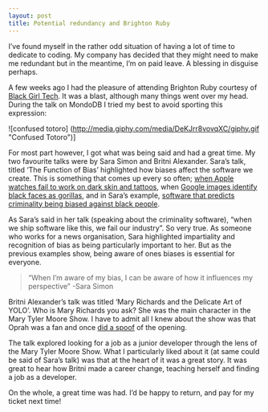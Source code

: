 ```yaml
---
layout: post
title: Potential redundancy and Brighton Ruby
---
```


I’ve found myself in the rather odd situation of having a lot of time to dedicate to coding. My company has decided that they might need to make me redundant but in the meantime, I’m on paid leave. A blessing in disguise perhaps.

A few weeks ago I had the pleasure of attending Brighton Ruby courtesy of [Black Girl Tech](https://blackgirl.tech/). It was a blast, although many things went over my head. During the talk on MondoDB I tried my best to avoid sporting this expression:

![confused totoro] (http://media.giphy.com/media/DeKJrr8vovqXC/giphy.gif "Confused Totoro")]

For most part however, I got what was being said and had a great time. My two favourite talks were by Sara Simon and Britni Alexander. Sara’s talk, titled ‘The Function of Bias’ highlighted how biases affect the software we create. This is something that comes up every so often; [when Apple watches fail to work on dark skin and tattoos](http://www.vocativ.com/culture/health-culture/tattoos-apple-watch-dark-skin), when [Google images identify black faces as gorillas](http://blogs.wsj.com/digits/2015/07/01/google-mistakenly-tags-black-people-as-gorillas-showing-limits-of-algorithms), and in Sara’s example, [software that predicts criminality being biased against black people](https://www.propublica.org/article/machine-bias-risk-assessments-in-criminal-sentencing).

As Sara’s said in her talk (speaking about the criminality software), “when we ship software like this, we fail our industry”. So very true. As someone who works for a news organisation, Sara highlighted impartiality and recognition of bias as being particularly important to her. But as the previous examples show, being aware of ones biases is essential for everyone.

>“When I’m aware of my bias, I can be aware of how it influences my perspective”
>-Sara Simon

Britni Alexander’s talk was titled ‘Mary Richards and the Delicate Art of YOLO’. Who is Mary Richards you ask? She was the main character in the Mary Tyler Moore Show. I have to admit all I knew about the show was that Oprah was a fan and once [did a spoof](https://www.youtube.com/watch?v=Lv2iomcopRk) of the opening.

The talk explored looking for a job as a junior developer through the lens of the Mary Tyler Moore Show. What I particularly liked about it (at same could be said of Sara’s talk) was that at the heart of it was a great story. It was great to hear how Britni made a career change, teaching herself and finding a job as a developer.

On the whole, a great time was had. I’d be happy to return, and pay for my ticket next time!
